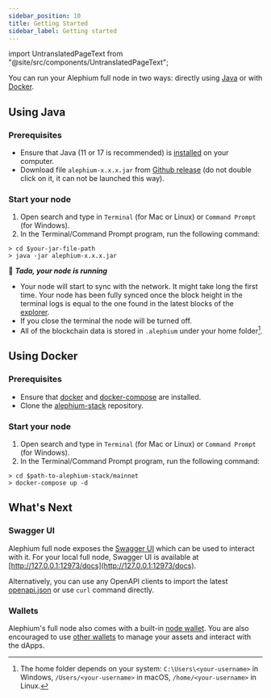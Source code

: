 ```yaml
---
sidebar_position: 10
title: Getting Started
sidebar_label: Getting started
---
```


import UntranslatedPageText from "@site/src/components/UntranslatedPageText";

<UntranslatedPageText />

You can run your Alephium full node in two ways: directly using [Java](#using-java)
or with [Docker](#using-docker).

## Using Java

### Prerequisites

- Ensure that Java (11 or 17 is recommended) is
[installed](https://docs.oracle.com/en/java/javase/17/install/overview-jdk-installation.html)
on your computer.
- Download file `alephium-x.x.x.jar` from [Github
  release](https://github.com/alephium/alephium/releases/latest) (do
  not double click on it, it can not be launched this way).

### Start your node

1. Open search and type in `Terminal` (for Mac or Linux) or `Command Prompt` (for Windows).
2. In the Terminal/Command Prompt program, run the following command:

```shell
> cd $your-jar-file-path
> java -jar alephium-x.x.x.jar
```

🎉 _**Tada, your node is running**_

- Your node will start to sync with the network. It might take long the first time. Your node has been fully synced once the block height in the terminal logs is equal to the one found in the latest blocks of the [explorer](https://explorer.alephium.org).
- If you close the terminal the node will be turned off.
- All of the blockchain data is stored in `.alephium` under your home folder[^1].

## Using Docker

### Prerequisites

- Ensure that [docker](https://docs.docker.com/get-docker/) and [docker-compose](https://docs.docker.com/compose/install/) are installed.
- Clone the [alephium-stack](https://github.com/alephium/alephium-stack/tree/master/mainnet) repository.

### Start your node

1. Open search and type in `Terminal` (for Mac or Linux) or `Command Prompt` (for Windows).
2. In the Terminal/Command Prompt program, run the following command:

```shell
> cd $path-to-alephium-stack/mainnet
> docker-compose up -d
```

## What's Next

### Swagger UI

Alephium full node exposes the [Swagger
UI](https://wallet.mainnet.alephium.org/docs/) which can be used to
interact with it. For your local full node, Swagger UI is available at
[http://127.0.0.1:12973/docs](http://127.0.0.1:12973/docs).

Alternatively, you can use any OpenAPI clients to
import the latest
[openapi.json](https://raw.githubusercontent.com/alephium/alephium/master/api/src/main/resources/openapi.json)
or use `curl` command directly.

### Wallets

Alephium's full node also comes with a built-in [node
wallet](/wallet/node-wallet-guide). You are also encouraged to use
[other wallets](/wallet/overview) to manage your assets and interact
with the dApps.

[^1]: The home folder depends on your system: `C:\Users\<your-username>` in Windows, `/Users/<your-username>` in macOS, `/home/<your-username>` in Linux.
